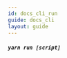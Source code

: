 ```yaml
---
id: docs_cli_run
guide: docs_cli
layout: guide
---
```


##### `yarn run [script]` <a class="toc" id="toc-command-yarn-run" href="#toc-command-yarn-run"></a>
